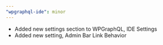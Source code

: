 ```yaml
---
"wpgraphql-ide": minor
---
```


- Added new settings section to WPGraphQL, IDE Settings
- Added new setting, Admin Bar Link Behavior

